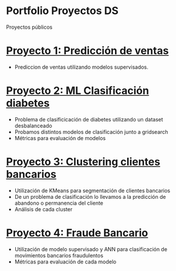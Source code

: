 # Portfolio Proyectos DS
Proyectos públicos

# [Proyecto 1: Predicción de ventas](https://github.com/Mbacanudo/prediccion_ventas)
* Prediccion de ventas utilizando modelos supervisados.

# [Proyecto 2: ML Clasificación diabetes](https://github.com/Mbacanudo/Diabetes)
* Problema de clasificicación de diabetes utilizando un dataset desbalanceado
* Probamos distintos modelos de clasificación junto a gridsearch
* Métricas para evaluación de modelos

# [Proyecto 3: Clustering clientes bancarios](https://github.com/Mbacanudo/Segmentacion_Clientes_Banco)
* Utilización de KMeans para segmentación de clientes bancarios
* De un problema de clasificación lo llevamos a la predicción de abandono o permanencia del cliente
* Análisis de cada cluster 

# [Proyecto 4: Fraude Bancario](https://github.com/Mbacanudo/Fraud_Detection)
* Utilización de modelo supervisado y ANN para clasificación de movimientos bancarios fraudulentos
* Métricas para evaluación de cada modelo

